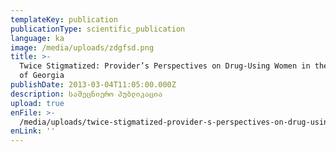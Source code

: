 ```yaml
---
templateKey: publication
publicationType: scientific_publication
language: ka
image: /media/uploads/zdgfsd.png
title: >-
  Twice Stigmatized: Provider’s Perspectives on Drug-Using Women in the Republic
  of Georgia
publishDate: 2013-03-04T11:05:00.000Z
description: სამეცნიერო პუბლიკაცია
upload: true
enFile: >-
  /media/uploads/twice-stigmatized-provider-s-perspectives-on-drug-using-women-in-the-republic-of-georgia..pdf
enLink: ''
---
```


